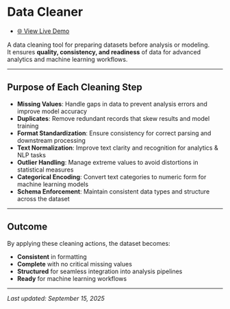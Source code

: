 # Data Cleaner 

- [🌐 View Live Demo](https://ratau-lebohang.github.io/Data-Cleaner/)
  
A data cleaning tool for preparing datasets before analysis or modeling.  
It ensures **quality, consistency, and readiness** of data for advanced analytics and machine learning workflows.  

---

## Purpose of Each Cleaning Step

- **Missing Values**: Handle gaps in data to prevent analysis errors and improve model accuracy  
- **Duplicates**: Remove redundant records that skew results and model training  
- **Format Standardization**: Ensure consistency for correct parsing and downstream processing  
- **Text Normalization**: Improve text clarity and recognition for analytics & NLP tasks  
- **Outlier Handling**: Manage extreme values to avoid distortions in statistical measures  
- **Categorical Encoding**: Convert text categories to numeric form for machine learning models  
- **Schema Enforcement**: Maintain consistent data types and structure across the dataset  

---

## Outcome
By applying these cleaning actions, the dataset becomes:  
- **Consistent** in formatting  
- **Complete** with no critical missing values  
- **Structured** for seamless integration into analysis pipelines  
- **Ready** for machine learning workflows  

---

_Last updated: September 15, 2025_


